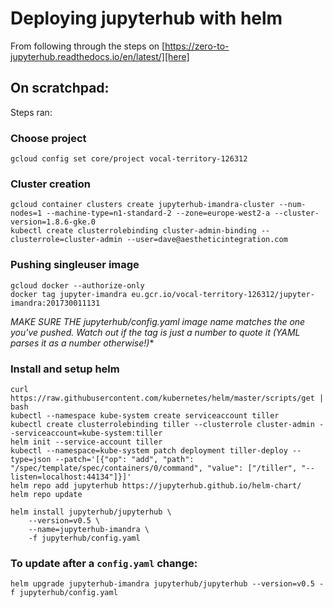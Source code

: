 # Deploying jupyterhub with helm

From following through the steps on [https://zero-to-jupyterhub.readthedocs.io/en/latest/][here]

## On scratchpad:

Steps ran:

### Choose project
```shell
gcloud config set core/project vocal-territory-126312
```

### Cluster creation

```shell
gcloud container clusters create jupyterhub-imandra-cluster --num-nodes=1 --machine-type=n1-standard-2 --zone=europe-west2-a --cluster-version=1.8.6-gke.0
kubectl create clusterrolebinding cluster-admin-binding --clusterrole=cluster-admin --user=dave@aestheticintegration.com
```

### Pushing singleuser image
```shell
gcloud docker --authorize-only
docker tag jupyter-imandra eu.gcr.io/vocal-territory-126312/jupyter-imandra:201730011131
```

*MAKE SURE THE jupyterhub/config.yaml image name matches the one you've pushed.*
*Watch out if the tag is just a number to quote it (YAML parses it as a number otherwise!)**

### Install and setup helm
```shell
curl https://raw.githubusercontent.com/kubernetes/helm/master/scripts/get | bash
kubectl --namespace kube-system create serviceaccount tiller
kubectl create clusterrolebinding tiller --clusterrole cluster-admin --serviceaccount=kube-system:tiller
helm init --service-account tiller
kubectl --namespace=kube-system patch deployment tiller-deploy --type=json --patch='[{"op": "add", "path": "/spec/template/spec/containers/0/command", "value": ["/tiller", "--listen=localhost:44134"]}]'
helm repo add jupyterhub https://jupyterhub.github.io/helm-chart/
helm repo update

helm install jupyterhub/jupyterhub \
    --version=v0.5 \
    --name=jupyterhub-imandra \
    -f jupyterhub/config.yaml
```

### To update after a `config.yaml` change:

```shell
helm upgrade jupyterhub-imandra jupyterhub/jupyterhub --version=v0.5 -f jupyterhub/config.yaml
```
